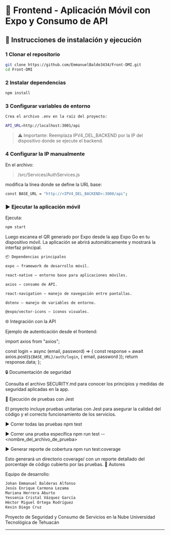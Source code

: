 # 📱 Frontend - Aplicación Móvil con Expo y Consumo de API

## 🚀 Instrucciones de instalación y ejecución

### 1️ Clonar el repositorio
```bash
git clone https://github.com/EmmanuelBalde3434/Front-DMI.git
cd Front-DMI
```
### 2️ Instalar dependencias
```bash
npm install
```
### 3️ Configurar variables de entorno
```bash
Crea el archivo .env en la raíz del proyecto:

API_URL=http://localhost:3001/api
```

> ⚠️ Importante: Reemplaza IPV4_DEL_BACKEND por la IP del dispositivo donde se ejecute el backend.

### 4️ Configurar la IP manualmente

En el archivo:

>/src/Services/AuthServices.js


modifica la línea donde se define la URL base:
```bash
const BASE_URL = "http://<IPV4_DEL_BACKEND>:3000/api";
```
### ▶ Ejecutar la aplicación móvil

Ejecuta:
```bash
npm start
```

Luego escanea el QR generado por Expo desde la app Expo Go en tu dispositivo móvil.
La aplicación se abrirá automáticamente y mostrará la interfaz principal.
```bash
📦 Dependencias principales

expo — framework de desarrollo móvil.

react-native — entorno base para aplicaciones móviles.

axios — consumo de API.

react-navigation — manejo de navegación entre pantallas.

dotenv — manejo de variables de entorno.

@expo/vector-icons — íconos visuales.
```
🌐 Integración con la API

Ejemplo de autenticación desde el frontend:

import axios from "axios";

const login = async (email, password) => {
  const response = await axios.post(`${BASE_URL}/auth/login`, { email, password });
  return response.data;
};

🔒 Documentación de seguridad

Consulta el archivo SECURITY.md
 para conocer los principios y medidas de seguridad aplicadas en la app.


🧪 Ejecución de pruebas con Jest

El proyecto incluye pruebas unitarias con Jest para asegurar la calidad del código y el correcto funcionamiento de los servicios.

▶ Correr todas las pruebas
npm test

▶ Correr una prueba específica
npm run test -- <nombre_del_archivo_de_prueba>

▶ Generar reporte de cobertura
npm run test:coverage


Esto generará un directorio coverage/ con un reporte detallado del porcentaje de código cubierto por las pruebas.
👥 Autores

Equipo de desarrollo:
```bash
Johan Emmanuel Balderas Alfonso
Jesús Enrique Carmona Lezama
Mariana Herrera Aburto
Yessenia Cristal Vázquez García
Héctor Miguel Ortega Rodríguez 
Kevin Diego Cruz
```
Proyecto de Seguridad y Consumo de Servicios en la Nube
Universidad Tecnológica de Tehuacán


---